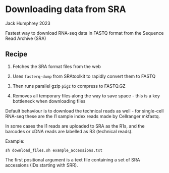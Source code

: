# Downloading data from SRA

Jack Humphrey 2023

Fastest way to download RNA-seq data in FASTQ format from the Sequence Read Archive (SRA)

## Recipe

1. Fetches the SRA format files from the web

2. Uses `fasterq-dump` from SRAtoolkit to rapidly convert them to FASTQ

3. Then runs parallel gzip `pigz` to compress to FASTQ.GZ

4. Removes all temporary files along the way to save space - this is a key bottleneck when downloading files


Default behaviour is to download the technical reads as well - for single-cell RNA-seq these are the I1 sample index reads made by Cellranger mkfastq.

In some cases the I1 reads are uploaded to SRA as the R1s, and the barcodes or cDNA reads are labelled as R3 (technical reads).

Example:

`sh download_files.sh example_accessions.txt ` 

The first positional argument is a text file containing a set of SRA accessions (IDs starting with SRR).



